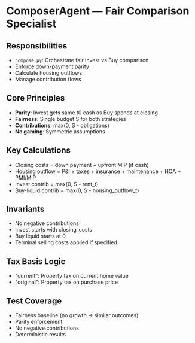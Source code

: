 # ComposerAgent — Fair Comparison Specialist

## Responsibilities
- `compose.py`: Orchestrate fair Invest vs Buy comparison
- Enforce down-payment parity
- Calculate housing outflows
- Manage contribution flows

## Core Principles
- **Parity**: Invest gets same t0 cash as Buy spends at closing
- **Fairness**: Single budget S for both strategies
- **Contributions**: max(0, S - obligations)
- **No gaming**: Symmetric assumptions

## Key Calculations
- Closing costs = down payment + upfront MIP (if cash)
- Housing outflow = P&I + taxes + insurance + maintenance + HOA + PMI/MIP
- Invest contrib = max(0, S - rent_t)
- Buy-liquid contrib = max(0, S - housing_outflow_t)

## Invariants
- No negative contributions
- Invest starts with closing_costs
- Buy liquid starts at 0
- Terminal selling costs applied if specified

## Tax Basis Logic
- "current": Property tax on current home value
- "original": Property tax on purchase price

## Test Coverage
- Fairness baseline (no growth → similar outcomes)
- Parity enforcement
- No negative contributions
- Deterministic results